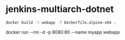# jenkins-multiarch-dotnet

```bash
docker build -t webapp -f Dockerfile.alpine-x64 .
```

 docker run --rm -d -p 8080:80 --name myapp webapp